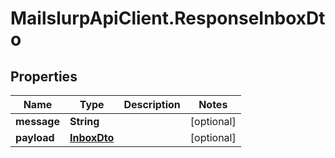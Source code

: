 # MailslurpApiClient.ResponseInboxDto

## Properties
Name | Type | Description | Notes
------------ | ------------- | ------------- | -------------
**message** | **String** |  | [optional] 
**payload** | [**InboxDto**](InboxDto.md) |  | [optional] 


